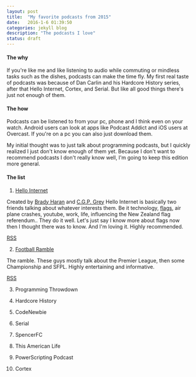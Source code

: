 ```yaml
---
layout: post
title:  "My favorite podcasts from 2015"
date:   2016-1-6 01:39:50
categories: jekyll blog
description: "The podcasts I love"
status: draft
---
```



#### The why
If you're like me and like listening to audio while commuting or mindless tasks such as the dishes, podcasts can make the time fly. My first real taste of podcasts was because of Dan Carlin and his Hardcore History series, after that Hello Internet, Cortex, and Serial. But like all good things there's just not enough of them. 

#### The how
Podcasts can be listened to from your pc, phone and I think even on your watch. Android users can look at apps like Podcast Addict and iOS users at Overcast. If you're on a pc you can also just download them.

My initial thought was to just talk about programming podcasts, but I quickly realized I just don't know enough of them yet. Because I don't want to recommend podcasts I don't really know well, I'm going to keep this edition more general.



#### The list

1. [Hello Internet](http://www.hellointernet.fm/)

Created by [Brady Haran](https://en.wikipedia.org/wiki/Brady_Haran) and [C.G.P. Grey](https://en.wikipedia.org/wiki/CGP_Grey) Hello Internet is basically two friends talking about whatever interests them. Be it technology, [flags](http://www.hellointernet.fm/podcast/46), air plane crashes, youtube, work, life, influencing the New Zealand flag referendum.. They do it well. Let's just say I know more about flags now then I thought there was to know. And I'm loving it. Highly recommended. 

[RSS](http://www.hellointernet.fm/podcast?format=rss)

2. [Football Ramble](http://www.thefootballramble.com/)

The ramble. These guys mostly talk about the Premier League, then some Championship and SFPL. Highly entertaining and informative. 

[RSS](http://rss.acast.com/footballramble)

3. Programming Throwdown

4. Hardcore History

5. CodeNewbie

6. Serial

7. SpencerFC

8. This American Life

9. PowerScripting Podcast

10. Cortex